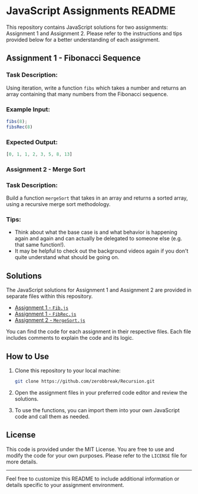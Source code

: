 # JavaScript Assignments README

This repository contains JavaScript solutions for two assignments: Assignment 1 and Assignment 2. Please refer to the instructions and tips provided below for a better understanding of each assignment.

## Assignment 1 - Fibonacci Sequence

### Task Description:
Using iteration, write a function `fibs` which takes a number and returns an array containing that many numbers from the Fibonacci sequence.

### Example Input:
```javascript
fibs(8);
fibsRec(8)
```

### Expected Output:
```javascript
[0, 1, 1, 2, 3, 5, 8, 13]
```

### Assignment 2 - Merge Sort

### Task Description:
Build a function `mergeSort` that takes in an array and returns a sorted array, using a recursive merge sort methodology.

### Tips:
- Think about what the base case is and what behavior is happening again and again and can actually be delegated to someone else (e.g. that same function!).
- It may be helpful to check out the background videos again if you don't quite understand what should be going on.

## Solutions

The JavaScript solutions for Assignment 1 and Assignment 2 are provided in separate files within this repository.

- [Assignment 1 - `Fib.js`](Assignment1/Fib.js)
- [Assignment 1 - `FibRec.js`](Assignment1/FibRec.js)
- [Assignment 2 - `MergeSort.js`](Assignment2/MergeSort.js)

You can find the code for each assignment in their respective files. Each file includes comments to explain the code and its logic.

## How to Use

1. Clone this repository to your local machine:
   ```bash
   git clone https://github.com/zerobbreak/Recursion.git
   ```

2. Open the assignment files in your preferred code editor and review the solutions.

3. To use the functions, you can import them into your own JavaScript code and call them as needed.

## License

This code is provided under the MIT License. You are free to use and modify the code for your own purposes. Please refer to the `LICENSE` file for more details.

---

Feel free to customize this README to include additional information or details specific to your assignment environment.